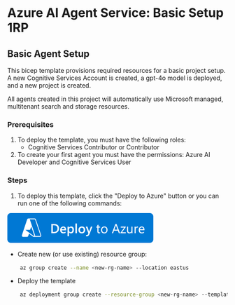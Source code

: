 # Azure AI Agent Service: Basic Setup 1RP

## Basic Agent Setup
   

This bicep template provisions required resources for a basic project setup. A new Cognitive Services Account is created, a gpt-4o model is deployed, and a new project is created.

All agents created in this project will automatically use Microsoft managed, multitenant search and storage resources.

### Prerequisites
1. To deploy the template, you must have the following roles:
    * Cognitive Services Contributor or Contributor 
1. To create your first agent you must have the permissions: Azure AI Developer and Cognitive Services User
 
### Steps

1. To deploy this template, click the "Deploy to Azure" button or you can run one of the following commands:

[![Deploy To Azure](https://raw.githubusercontent.com/Azure/azure-quickstart-templates/master/1-CONTRIBUTION-GUIDE/images/deploytoazure.svg?sanitize=true)](https://portal.azure.com/#create/Microsoft.Template/uri/https%3A%2F%2Fraw.githubusercontent.com%2Fazure-ai-foundry%2Ffoundry-samples%2Fbddd7e1b0d20c62ad4f8a0fafa4dda59eeccd154%2Fsamples%2Fmicrosoft%2Finfrastructure-setup%2F40-basic-agent-setup%2Fbasic-setup.json)


* Create new (or use existing) resource group:

```bash
    az group create --name <new-rg-name> --location eastus
```

* Deploy the template

```bash
    az deployment group create --resource-group <new-rg-name> --template-file basic-setup.bicep
```
